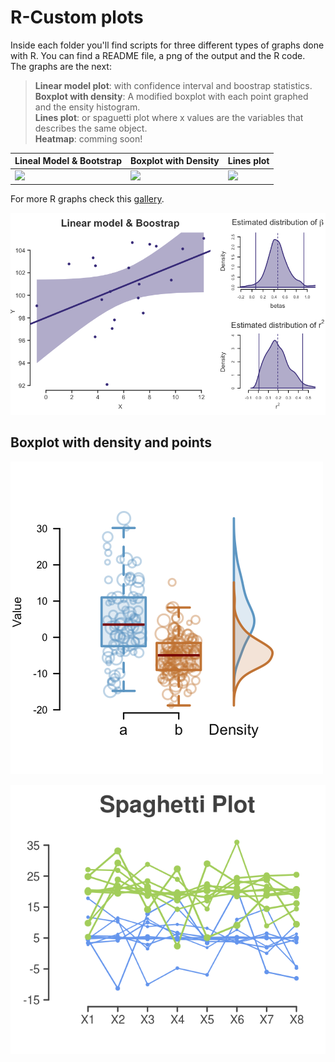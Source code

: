 # R-Custom plots
Inside each folder you'll find scripts for three different types of graphs done with R. You can find a README file, a png of the output and the R code.  
The graphs are the next:  
> **Linear model plot**: with confidence interval and boostrap statistics.  
> **Boxplot with density**: A modified boxplot with each point graphed and the ensity histogram.  
> **Lines plot**: or spaguetti plot where x values are the variables that describes the same object.  
> **Heatmap**: comming soon!
  
| Lineal Model & Bootstrap  | Boxplot with Density | Lines plot  |
| ------------- | ------------- | ------------- |
| ![](https://farm5.staticflickr.com/4710/38949336594_ed1aa61b7c.jpg)  | ![](https://farm5.staticflickr.com/4654/38949339654_851044d138_m.jpg)  | ![](https://farm5.staticflickr.com/4749/38949342424_be4e1f0c7d_m.jpg)  |

  
For more R graphs check this [gallery](http://www.r-graph-gallery.com).  
  
[![](R-Boostrap-for-a-linear-model/lm_boostrap.png)](https://github.com/rcruces/R-graph/tree/master/R-Boostrap-for-a-linear-model)  
  
## Boxplot with density and points  
[![](R-Boxplot-with-points-Density/Rplot-box-pts.png)](https://github.com/rcruces/R-graph/tree/master/R-Boxplot-with-points-Density)  

[![](R-spaghetti_plot/R-spaghetti_plot.png)](https://github.com/rcruces/R-graph/tree/master/R-spaghetti_plot)


